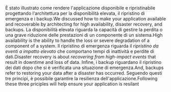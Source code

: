 <span data-ttu-id="a1c48-101">È stato illustrato come rendere l'applicazione disponibile e ripristinabile progettando l'architettura per la disponibilità elevata, il ripristino di emergenza e i backup.</span><span class="sxs-lookup"><span data-stu-id="a1c48-101">We discussed how to make your application available and recoverable by architecting for high availability, disaster recovery, and backups.</span></span> <span data-ttu-id="a1c48-102">La disponibilità elevata riguarda la capacità di gestire la perdita o una grave riduzione delle prestazioni di un componente di un sistema.</span><span class="sxs-lookup"><span data-stu-id="a1c48-102">High availability is the ability to handle the loss or severe degradation of a component of a system.</span></span> <span data-ttu-id="a1c48-103">Il ripristino di emergenza riguarda il *ripristino da eventi a impatto elevato* che comportano tempi di inattività e perdite di dati.</span><span class="sxs-lookup"><span data-stu-id="a1c48-103">Disaster recovery is about *recovering from high-impact events* that result in downtime and loss of data.</span></span> <span data-ttu-id="a1c48-104">Infine, i backup riguardano il ripristino dei dati dopo che si è verificata una situazione di emergenza.</span><span class="sxs-lookup"><span data-stu-id="a1c48-104">And, backups refer to restoring your data after a disaster has occurred.</span></span> <span data-ttu-id="a1c48-105">Seguendo questi tre principi, è possibile garantire la resilienza dell'applicazione.</span><span class="sxs-lookup"><span data-stu-id="a1c48-105">Following these three priciples will help ensure your application is resilant</span></span> 
